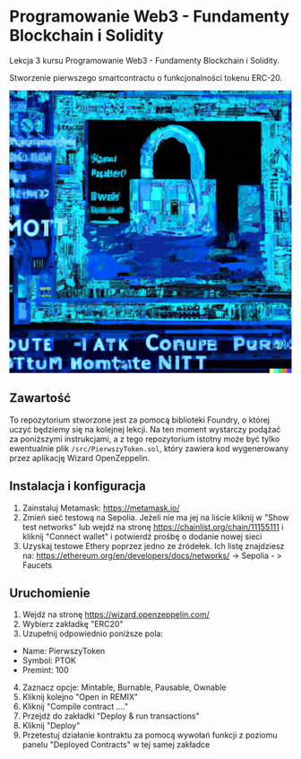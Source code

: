 # Programowanie Web3 - Fundamenty Blockchain i Solidity

Lekcja 3 kursu Programowanie Web3 - Fundamenty Blockchain i Solidity.

Stworzenie pierwszego smartcontractu o funkcjonalności tokenu ERC-20.

![ERC](3-erc.png)

## Zawartość

To repozytorium stworzone jest za pomocą biblioteki Foundry, o której uczyć będziemy się na kolejnej lekcji. Na ten moment wystarczy podążać za poniższymi instrukcjami, a z tego repozytorium istotny może być tylko ewentualnie plik `/src/PierwszyToken.sol`, który zawiera kod wygenerowany przez aplikację Wizard OpenZeppelin.

## Instalacja i konfiguracja

1. Zainstaluj Metamask: https://metamask.io/
2. Zmień sieć testową na Sepolia. Jeżeli nie ma jej na liście kliknij w "Show test networks" lub wejdź na stronę https://chainlist.org/chain/11155111 i kliknij "Connect wallet" i potwierdź prośbę o dodanie nowej sieci
3. Uzyskaj testowe Ethery poprzez jedno ze źródełek. Ich listę znajdziesz na: https://ethereum.org/en/developers/docs/networks/ -> Sepolia - > Faucets

## Uruchomienie

1. Wejdź na stronę https://wizard.openzeppelin.com/
2. Wybierz zakładkę "ERC20"
3. Uzupełnij odpowiednio poniższe pola:

- Name: PierwszyToken
- Symbol: PTOK
- Premint: 100

4. Zaznacz opcje: Mintable, Burnable, Pausable, Ownable
5. Kliknij kolejno "Open in REMIX"
6. Kliknij "Compile contract ...."
7. Przejdź do zakładki "Deploy & run transactions"
8. Kliknij "Deploy"
9. Przetestuj działanie kontraktu za pomocą wywołań funkcji z poziomu panelu "Deployed Contracts" w tej samej zakładce
